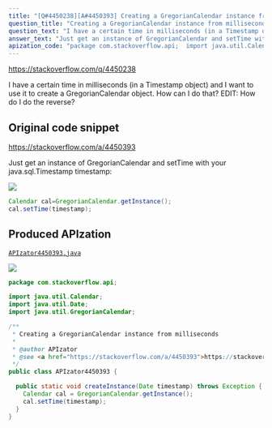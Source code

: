```yaml
---
title: "[Q#4450238][A#4450393] Creating a GregorianCalendar instance from milliseconds"
question_title: "Creating a GregorianCalendar instance from milliseconds"
question_text: "I have a certain time in milliseconds (in a Timestamp object) and I want to use it to create a GregorianCalendar object. How can I do that? EDIT: How do I do the reverse?"
answer_text: "Just get an instance of GregorianCalendar and setTime with your java.sql.Timestamp timestamp:"
apization_code: "package com.stackoverflow.api;  import java.util.Calendar; import java.util.Date; import java.util.GregorianCalendar;  /**  * Creating a GregorianCalendar instance from milliseconds  *  * @author APIzator  * @see <a href=\"https://stackoverflow.com/a/4450393\">https://stackoverflow.com/a/4450393</a>  */ public class APIzator4450393 {    public static void createInstance(Date timestamp) throws Exception {     Calendar cal = GregorianCalendar.getInstance();     cal.setTime(timestamp);   } }"
---
```


https://stackoverflow.com/q/4450238

I have a certain time in milliseconds (in a Timestamp object) and I want to use it to create a GregorianCalendar object. How can I do that?
EDIT: How do I do the reverse?



## Original code snippet

https://stackoverflow.com/a/4450393

Just get an instance of GregorianCalendar and setTime with your java.sql.Timestamp timestamp:

<div class="code-logo"><img src="/stackoverflow.png" /></div>

```java
Calendar cal=GregorianCalendar.getInstance();
cal.setTime(timestamp);
```

## Produced APIzation

[`APIzator4450393.java`](https://github.com/blind-papers/apization-temp-data/raw/main/search/APIzator4450393.java)

<div class="code-logo"><img src="/apizator.png" /></div>

```java
package com.stackoverflow.api;

import java.util.Calendar;
import java.util.Date;
import java.util.GregorianCalendar;

/**
 * Creating a GregorianCalendar instance from milliseconds
 *
 * @author APIzator
 * @see <a href="https://stackoverflow.com/a/4450393">https://stackoverflow.com/a/4450393</a>
 */
public class APIzator4450393 {

  public static void createInstance(Date timestamp) throws Exception {
    Calendar cal = GregorianCalendar.getInstance();
    cal.setTime(timestamp);
  }
}

```